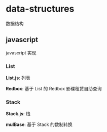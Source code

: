 # data-structures
数据结构

## javascript

javascript 实现

### List

**List.js**: 列表

**Redbox**: 基于 List 的 Redbox 影碟租赁自助查询

### Stack

**Stack.js**: 栈

**mulBase**: 基于 Stack 的数制转换
